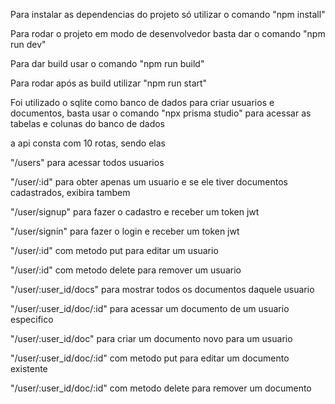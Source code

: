 Para instalar as dependencias do projeto só utilizar o comando "npm install"

Para rodar o projeto em modo de desenvolvedor basta dar o comando "npm run dev"

Para dar build usar o comando "npm run build"

Para rodar após as build utilizar "npm run start"

Foi utilizado o sqlite como banco de dados para criar usuarios e documentos, basta usar o comando "npx prisma studio" para acessar as tabelas e colunas do banco de dados

a api consta com 10 rotas, sendo elas

"/users" para acessar todos usuarios

"/user/:id" para obter apenas um usuario e se ele tiver documentos cadastrados, exibira tambem

"/user/signup" para fazer o cadastro e receber um token jwt

"/user/signin" para fazer o login e receber um token jwt

"/user/:id" com metodo put para editar um usuario

"/user/:id" com metodo delete para remover um usuario

"/user/:user_id/docs" para mostrar todos os documentos daquele usuario

"/user/:user_id/doc/:id" para acessar um documento de um usuario especifico

"/user/:user_id/doc" para criar um documento novo para um usuario

"/user/:user_id/doc/:id" com metodo put para editar um documento existente

"/user/:user_id/doc/:id" com metodo delete para remover um documento
